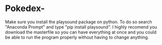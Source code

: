 # Pokedex-
Make sure you install the playsound package on python. To do so search "Anaconda Prompt" and type "pip install playsound".
I highly recomend you download the masterfile so you can have everything at once and you could be able to run the program properly without having to change anything.
